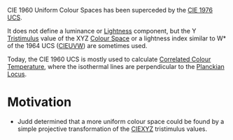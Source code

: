 CIE 1960 Uniform Colour Spaces has been superceded by the [CIE 1976 UCS](CIE%201976%20Uniform%20Colour%20Spaces.md).

It does not define a luminance or [Lightness](../../Colour%20Perception/Lightness.md) component, but the Y [Tristimulus](../Tristimulus.md) value of the XYZ [Colour Space](Colour%20Space.md) or a lightness index similar to W* of the 1964 UCS ([CIEUVW](CIEUVW.md)) are sometimes used.

Today, the CIE 1960 UCS is mostly used to calculate [Correlated Colour Temperature](../../Physical%20Aspects%20of%20Colours/Correlated%20Colour%20Temperature.md), where the isothermal lines are perpendicular to the [Planckian Locus](../../../../../Planckian%20Locus.md).

# Motivation
- Judd determined that a more uniform colour space could be found by a simple projective transformation of the [CIEXYZ](CIE%201931%20XYZ%20Colour%20Space.md) tristimulus values.